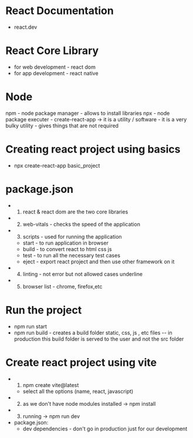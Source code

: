 # React Documentation

- react.dev

# React Core Library

- for web development - react dom
- for app development - react native

# Node

npm - node package manager - allows to install libraries
npx - node package executer -
create-react-app -> it is a utility / software - it is a very bulky utility - gives things that are not required

# Creating react project using basics

- npx create-react-app basic_project

# package.json

- 1. react & react dom are the two core libraries
- 2. web-vitals - checks the speed of the application
- 3. scripts - used for running the application
  - start - to run application in browser
  - build - to convert react to html css js
  - test - to run all the necessary test cases
  - eject - export react project and then use other framework on it
- 4. linting - not error but not allowed cases underline
- 5. browser list - chrome, firefox,etc

# Run the project

- npm run start
- npm run build - creates a build folder static, css, js , etc files
  -- in production this build folder is served to the user and not the src folder

# Create react project using vite

- 1. npm create vite@latest
  - select all the options (name, react, javascript)
- 2. as we don't have node modules installed -> npm install
- 3. running -> npm run dev
- package.json:
  - dev dependencies - don't go in production just for our development